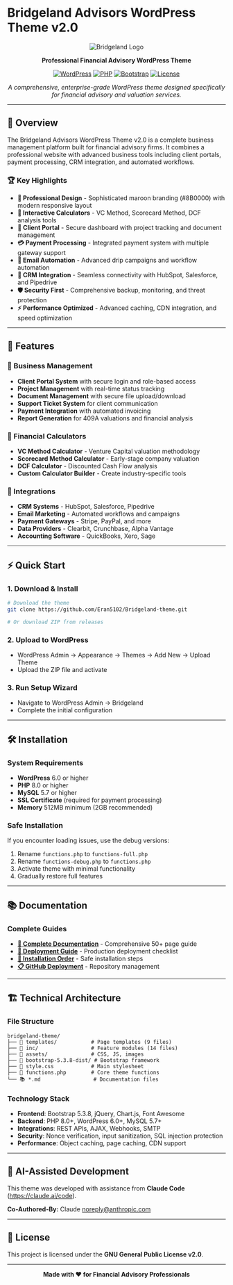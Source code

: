 # Bridgeland Advisors WordPress Theme v2.0

<div align="center">

![Bridgeland Logo](https://img.shields.io/badge/Bridgeland-Advisors-8B0000?style=for-the-badge&logo=wordpress&logoColor=white)

**Professional Financial Advisory WordPress Theme**

[![WordPress](https://img.shields.io/badge/WordPress-6.0+-21759B?style=flat-square&logo=wordpress&logoColor=white)](https://wordpress.org/)
[![PHP](https://img.shields.io/badge/PHP-8.0+-777BB4?style=flat-square&logo=php&logoColor=white)](https://php.net/)
[![Bootstrap](https://img.shields.io/badge/Bootstrap-5.3.8-7952B3?style=flat-square&logo=bootstrap&logoColor=white)](https://getbootstrap.com/)
[![License](https://img.shields.io/badge/License-GPL%20v2-blue?style=flat-square)](LICENSE)

*A comprehensive, enterprise-grade WordPress theme designed specifically for financial advisory and valuation services.*

</div>

---

## 🎯 Overview

The Bridgeland Advisors WordPress Theme v2.0 is a complete business management platform built for financial advisory firms. It combines a professional website with advanced business tools including client portals, payment processing, CRM integration, and automated workflows.

### 🏆 Key Highlights

- **🎨 Professional Design** - Sophisticated maroon branding (#8B0000) with modern responsive layout
- **🧮 Interactive Calculators** - VC Method, Scorecard Method, DCF analysis tools
- **👥 Client Portal** - Secure dashboard with project tracking and document management
- **💳 Payment Processing** - Integrated payment system with multiple gateway support
- **📧 Email Automation** - Advanced drip campaigns and workflow automation
- **🔗 CRM Integration** - Seamless connectivity with HubSpot, Salesforce, and Pipedrive
- **🛡️ Security First** - Comprehensive backup, monitoring, and threat protection
- **⚡ Performance Optimized** - Advanced caching, CDN integration, and speed optimization

---

## 🚀 Features

### 💼 Business Management
- **Client Portal System** with secure login and role-based access
- **Project Management** with real-time status tracking
- **Document Management** with secure file upload/download
- **Support Ticket System** for client communication
- **Payment Integration** with automated invoicing
- **Report Generation** for 409A valuations and financial analysis

### 🧮 Financial Calculators
- **VC Method Calculator** - Venture Capital valuation methodology
- **Scorecard Method Calculator** - Early-stage company valuation
- **DCF Calculator** - Discounted Cash Flow analysis
- **Custom Calculator Builder** - Create industry-specific tools

### 🔗 Integrations
- **CRM Systems** - HubSpot, Salesforce, Pipedrive
- **Email Marketing** - Automated workflows and campaigns
- **Payment Gateways** - Stripe, PayPal, and more
- **Data Providers** - Clearbit, Crunchbase, Alpha Vantage
- **Accounting Software** - QuickBooks, Xero, Sage

---

## ⚡ Quick Start

### 1. **Download & Install**
```bash
# Download the theme
git clone https://github.com/Eran5102/Bridgeland-theme.git

# Or download ZIP from releases
```

### 2. **Upload to WordPress**
- WordPress Admin → Appearance → Themes → Add New → Upload Theme
- Upload the ZIP file and activate

### 3. **Run Setup Wizard**
- Navigate to WordPress Admin → Bridgeland
- Complete the initial configuration

---

## 🛠 Installation

### System Requirements
- **WordPress** 6.0 or higher
- **PHP** 8.0 or higher
- **MySQL** 5.7 or higher
- **SSL Certificate** (required for payment processing)
- **Memory** 512MB minimum (2GB recommended)

### Safe Installation
If you encounter loading issues, use the debug versions:
1. Rename `functions.php` to `functions-full.php`
2. Rename `functions-debug.php` to `functions.php`
3. Activate theme with minimal functionality
4. Gradually restore full features

---

## 📚 Documentation

### Complete Guides
- **[📖 Complete Documentation](DOCUMENTATION.md)** - Comprehensive 50+ page guide
- **[🚀 Deployment Guide](DEPLOYMENT-GUIDE.md)** - Production deployment checklist
- **[🔧 Installation Order](INSTALLATION-ORDER.md)** - Safe installation steps
- **[📋 GitHub Deployment](GITHUB-DEPLOYMENT.md)** - Repository management

---

## 🏗️ Technical Architecture

### File Structure
```
bridgeland-theme/
├── 📁 templates/           # Page templates (9 files)
├── 📁 inc/                 # Feature modules (14 files)
├── 📁 assets/              # CSS, JS, images
├── 📁 bootstrap-5.3.8-dist/ # Bootstrap framework
├── 📄 style.css            # Main stylesheet
├── 📄 functions.php        # Core theme functions
└── 📚 *.md                 # Documentation files
```

### Technology Stack
- **Frontend**: Bootstrap 5.3.8, jQuery, Chart.js, Font Awesome
- **Backend**: PHP 8.0+, WordPress 6.0+, MySQL 5.7+
- **Integrations**: REST APIs, AJAX, Webhooks, SMTP
- **Security**: Nonce verification, input sanitization, SQL injection protection
- **Performance**: Object caching, page caching, CDN support

---

## 🤖 AI-Assisted Development

This theme was developed with assistance from **Claude Code** (https://claude.ai/code).

**Co-Authored-By:** Claude <noreply@anthropic.com>

---

## 📄 License

This project is licensed under the **GNU General Public License v2.0**.

---

<div align="center">

**Made with ❤️ for Financial Advisory Professionals**

</div>
